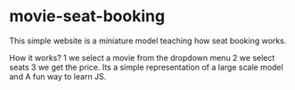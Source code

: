 # movie-seat-booking
This simple website is a miniature model teaching how seat booking works.

How it works? 
1 we select a movie from the dropdown menu 
2 we select seats 
3 we get the price.
Its a simple representation of a large scale model and A fun way to learn JS.
